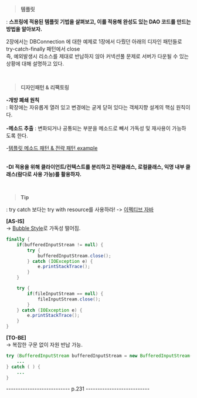 
>**템플릿**    

: **스프링에 적용된 템플릿 기법을 살펴보고, 이를 적용해 완성도 있는 DAO 코드를 만드는 방법을 알아보자.**  

2장에서는 DBConnection 에 대한 예제로 1장에서 다뤘던 아래의 디자인 패턴들로 try-catch-finally 패턴에서 close   
즉, 예외발생시 리소스를 제대로 반납하지 않아 커넥션풀 문제로 서버가 다운될 수 있는 상황에 대해 설명하고 있다.   

<br/>

>**디자인패턴 & 리팩토링**  

**-개방 폐쇄 원칙**   
: 확장에는 자유롭게 열려 있고 변경에는 굳게 닫혀 있다는 객체지향 설계의 핵심 원칙이다.  
<br/>
**-메소드 추출**
: 변화되거나 공통되는 부분을 메소드로 빼서 가독성 및 재사용이 가능하도록 한다.  

-[템플릿 메소드 패턴 & 전략 패턴 example](https://github.com/yky03/toby-spring/blob/main/v1/01-ObjectAndDependencyRelationship.md)  
<br/>

**-DI 적용을 위해 클라이언트/컨텍스트를 분리하고 전략클래스, 로컬클래스, 익명 내부 클래스(람다로 사용 가능)를 활용하자.**   

<br/>


>**Tip**  

: try catch 보다는 try with resource를 사용하라! -> [이펙티브 자바](https://sabarada.tistory.com/78)  

**[AS-IS]**   
-> [Bubble Style](https://soft.plusblog.co.kr/164)로 가독성 떨어짐.  
```java
finally {
    if(bufferedInputStream != null) {
        try {
            bufferedInputStream.close();
        } catch (IOException e) {
            e.printStackTrace();
        }
    }

    try {
        if(fileInputStream == null) {
            fileInputStream.close();
        }
    } catch (IOException e) {
        e.printStackTrace();
    }
}
```
**[TO-BE]**  
-> 복잡한 구문 없이 자원 반납 가능.   
```java
try (BufferedInputStream bufferedInputStream = new BufferedInputStream(new FileInputStream(file))){
    ...
} catch ( ) {
    ...
}
```


--------------------------- p.231 ---------------------------
